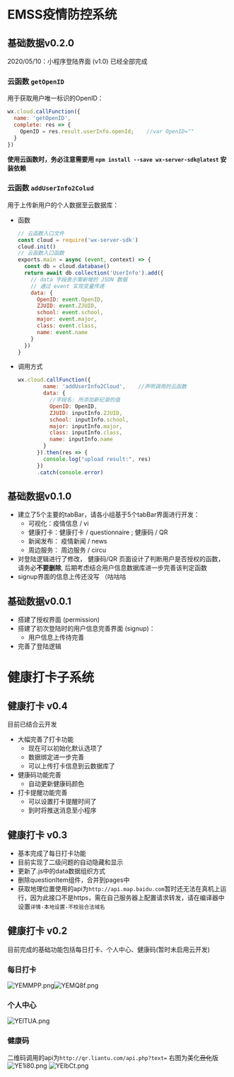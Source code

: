 # EMSS疫情防控系统

## 基础数据v0.2.0

2020/05/10：小程序登陆界面 (v1.0) 已经全部完成

### 云函数 `getOpenID` 

用于获取用户唯一标识的OpenID：

```js
wx.cloud.callFunction({
  name: 'getOpenID',
  complete: res => {
    OpenID = res.result.userInfo.openId;    //var OpenID=""
  }
})
```
**使用云函数时，务必注意需要用 `npm install --save wx-server-sdk@latest` 安装依赖**

### 云函数 `addUserInfo2Colud`

用于上传新用户的个人数据至云数据库：

- 函数

    ```js
    // 云函数入口文件
    const cloud = require('wx-server-sdk')
    cloud.init()
    // 云函数入口函数
    exports.main = async (event, context) => {
      const db = cloud.database()
      return await db.collection('UserInfo').add({
        // data 字段表示需新增的 JSON 数据
        // 通过 event 实现变量传递
        data: {
          OpenID: event.OpenID,
          ZJUID: event.ZJUID,
          school: event.school,
          major: event.major,
          class: event.class,
          name: event.name
        }
      })
    }
    ```

- 调用方式

    ```js
    wx.cloud.callFunction({
            name: 'addUserInfo2Cloud',    //声明调用的云函数
            data: {
              //字段名: 所添加新纪录的值
              OpenID: OpenID,
              ZJUID: inputInfo.ZJUID,
              school: inputInfo.school,
              major: inputInfo.major,
              class: inputInfo.class,
              name: inputInfo.name
            }
          }).then(res => {
            console.log("upload result:", res)
          })
          .catch(console.error)
    ```

    


## 基础数据v0.1.0
- 建立了5个主要的tabBar，请各小组基于5个tabBar界面进行开发：
  - 可视化：疫情信息 / vi
  - 健康打卡：健康打卡 / questionnaire ;  健康码 / QR
  - 新闻发布： 疫情新闻 / news
  - 周边服务： 周边服务 / circu
- 对登陆逻辑进行了修改， 健康码/QR 页面设计了判断用户是否授权的函数，请务必**不要删除**, 后期考虑结合用户信息数据库进一步完善该判定函数
- signup界面的信息上传还没写 （咕咕咕

## 基础数据v0.0.1
- 搭建了授权界面 (permission)
- 搭建了初次登陆时的用户信息完善界面 (signup)：
  - 用户信息上传待完善
- 完善了登陆逻辑

# 健康打卡子系统

## 健康打卡 v0.4

目前已结合云开发

- 大幅完善了打卡功能
  - 现在可以初始化默认选项了
  - 数据绑定进一步完善
  - 可以上传打卡信息到云数据库了
- 健康码功能完善
  - 自动更新健康码颜色
- 打卡提醒功能完善
  - 可以设置打卡提醒时间了
  - 到时将推送消息至小程序

## 健康打卡 v0.3

- 基本完成了每日打卡功能
 - 目前实现了二级问题的自动隐藏和显示
 - 更新了.js中的data数据组织方式
 - 删除questionItem组件，合并到pages中
 - 获取地理位置使用的api为`http://api.map.baidu.com`暂时还无法在真机上运行，因为此接口不是https，需在自己服务器上配置请求转发，请在编译器中设置`详情-本地设置-不校验合法域名` 

## 健康打卡 v0.2

目前完成的基础功能包括每日打卡、个人中心、健康码(暂时未启用云开发)
 
### 每日打卡

![YEMMPP.png](https://s1.ax1x.com/2020/05/06/YEMMPP.png)![YEMQ8f.png](https://s1.ax1x.com/2020/05/06/YEMQ8f.png)

### 个人中心

![YElTUA.png](https://s1.ax1x.com/2020/05/06/YElTUA.png)

### 健康码

二维码调用的api为`http://qr.liantu.com/api.php?text=`
右图为美化~~丑化~~版
![YE1i80.png](https://s1.ax1x.com/2020/05/06/YE1i80.png) ![YElbCt.png](https://s1.ax1x.com/2020/05/06/YElbCt.png)
